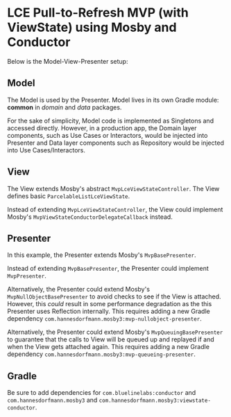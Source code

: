 # LCE Pull-to-Refresh MVP (with ViewState) using Mosby and Conductor

Below is the Model-View-Presenter setup:

## Model

The Model is used by the Presenter. Model lives in its own Gradle module: **common** in *domain* and *data* packages. 

For the sake of simplicity, Model code is implemented as Singletons and accessed directly. However, in a production app, the Domain layer components, such as Use Cases or Interactors, would be injected into Presenter and Data layer components such as Repository would be injected into Use Cases/Interactors. 

## View

The View extends Mosby's abstract `MvpLceViewStateController`. The View defines basic `ParcelableListLceViewState`. 

Instead of extending `MvpLceViewStateController`, the View could implement Mosby's `MvpViewStateConductorDelegateCallback` instead. 
 
## Presenter

In this example, the Presenter extends Mosby's `MvpBasePresenter`.

Instead of extending `MvpBasePresenter`, the Presenter could implement `MvpPresenter`.

Alternatively, the Presenter could extend Mosby's `MvpNullObjectBasePresenter` to avoid checks to see if the View is attached. However, this *could* result in some performance degradation as the this Presenter uses Reflection internally. This requires adding a new Gradle dependency `com.hannesdorfmann.mosby3:mvp-nullobject-presenter`.

Alternatively, the Presenter could extend Mosby's `MvpQueuingBasePresenter` to guarantee that the calls to View will be queued up and replayed if and when the View gets attached again. This requires adding a new Gradle dependency `com.hannesdorfmann.mosby3:mvp-queueing-presenter`.

## Gradle

Be sure to add dependencies for `com.bluelinelabs:conductor` and `com.hannesdorfmann.mosby3` and `com.hannesdorfmann.mosby3:viewstate-conductor`.
